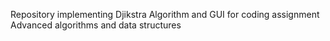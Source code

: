Repository implementing Djikstra Algorithm and GUI for coding assignment Advanced algorithms and data structures
